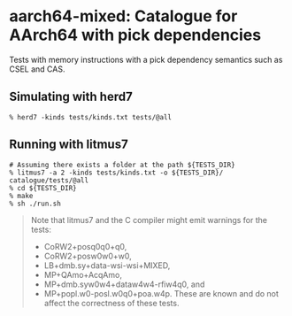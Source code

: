 aarch64-mixed: Catalogue for AArch64 with pick dependencies
===========================================================

Tests with memory instructions with a pick dependency semantics such
as CSEL and CAS.

Simulating with herd7
---------------------

    % herd7 -kinds tests/kinds.txt tests/@all

Running with litmus7
--------------------

    # Assuming there exists a folder at the path ${TESTS_DIR}
    % litmus7 -a 2 -kinds tests/kinds.txt -o ${TESTS_DIR}/ catalogue/tests/@all
    % cd ${TESTS_DIR}
    % make
    % sh ./run.sh

> Note that litmus7 and the C compiler might emit warnings for the tests:
> - CoRW2+posq0q0+q0,
> - CoRW2+posw0w0+w0,
> - LB+dmb.sy+data-wsi-wsi+MIXED,
> - MP+QAmo+AcqAmo,
> - MP+dmb.syw0w4+dataw4w4-rfiw4q0, and
> - MP+popl.w0-posl.w0q0+poa.w4p.
> These are known and do not affect the correctness of these tests.
